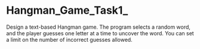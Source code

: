 # Hangman_Game_Task1_


Design a text-based Hangman game. The program selects a random word, and the player guesses one letter at a time to uncover the word. You can set a limit on the number of incorrect guesses allowed.
